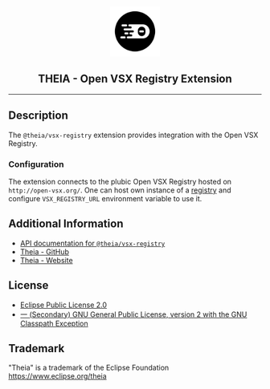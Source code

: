<div align='center'>

<br />

<img src='https://raw.githubusercontent.com/eclipse-theia/theia/master/logo/theia.svg?sanitize=true' alt='theia-ext-logo' width='100px' />

<h2>THEIA - Open VSX Registry Extension</h2>

<hr />

</div>

## Description

The `@theia/vsx-registry` extension provides integration with the Open VSX Registry.

### Configuration

The extension connects to the plubic Open VSX Registry hosted on `http://open-vsx.org/`.
One can host own instance of a [registry](https://github.com/eclipse/openvsx#eclipse-open-vsx)
and configure `VSX_REGISTRY_URL` environment variable to use it.

## Additional Information

- [API documentation for `@theia/vsx-registry`](https://eclipse-theia.github.io/theia/docs/next/modules/vsx-registry.html)
- [Theia - GitHub](https://github.com/eclipse-theia/theia)
- [Theia - Website](https://theia-ide.org/)

## License

- [Eclipse Public License 2.0](http://www.eclipse.org/legal/epl-2.0/)
- [一 (Secondary) GNU General Public License, version 2 with the GNU Classpath Exception](https://projects.eclipse.org/license/secondary-gpl-2.0-cp)

## Trademark
"Theia" is a trademark of the Eclipse Foundation
https://www.eclipse.org/theia
